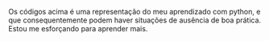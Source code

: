 Os códigos acima é uma representação do meu aprendizado com python, e que consequentemente podem haver situações de ausência de boa prática. 
Estou me esforçando para aprender mais.

